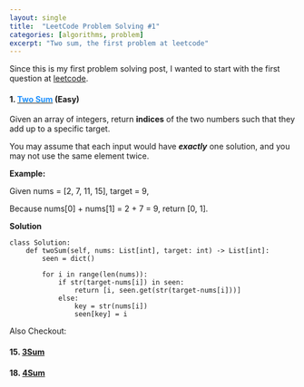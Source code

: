 ```yaml
---
layout: single
title:  "LeetCode Problem Solving #1"
categories: [algorithms, problem]
excerpt: "Two sum, the first problem at leetcode"
---
```


Since this is my first problem solving post, I wanted to start with the first question at [leetcode](https://leetcode.com/). 

#### 1. [<span style="color:DodgerBlue">Two Sum</span>](https://leetcode.com/problems/two-sum/) (Easy) 

Given an array of integers, return **indices** of the two numbers such that they add up to a specific target.

You may assume that each input would have **_exactly_** one solution, and you may not use the same element twice.

**Example:**

Given nums = [2, 7, 11, 15], target = 9,

Because nums[0] + nums[1] = 2 + 7 = 9,
return [0, 1].

**Solution**

```
class Solution:
    def twoSum(self, nums: List[int], target: int) -> List[int]:
        seen = dict()
        
        for i in range(len(nums)):
            if str(target-nums[i]) in seen:
                return [i, seen.get(str(target-nums[i]))]
            else:
                key = str(nums[i])
                seen[key] = i
```

Also Checkout: 
#### 15. [3Sum](https://leetcode.com/problems/3sum/)
#### 18. [4Sum](https://leetcode.com/problems/3sum/)

